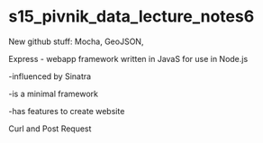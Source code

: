 # s15_pivnik_data_lecture_notes6

New github stuff: Mocha, GeoJSON, 

Express - webapp framework written in JavaS for use in Node.js

-influenced by Sinatra

-is a minimal framework

-has features to create website



Curl and Post Request 


